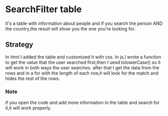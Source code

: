 <h1>SearchFilter table</h1>
It's a table with information about people and if you search the person AND the country,the result will show you the one you're looking for.
<h2>Strategy</h2>
In html I added the table and customized it with css.
In js,I wrote a function to get the value that the user searched first,then I uesd tolowerCase() so it will work in both ways the user searches.
after that I get the data from the rows and in a for with the length of each row,it will look for the match and hides the rest of the rows.
<h3>Note</h3>
if you open the code and add more information in the table and search for it,it will work properly.
